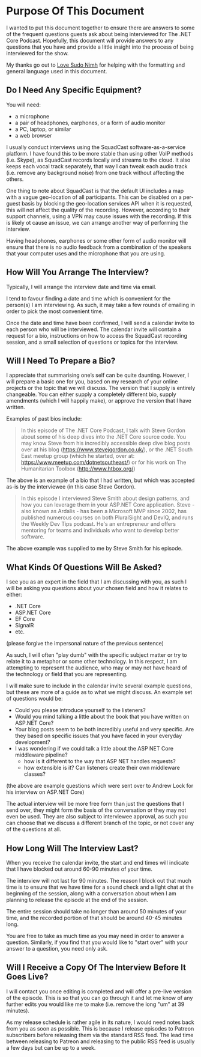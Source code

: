 # Purpose Of This Document

I wanted to put this document together to ensure there are answers to some of the frequent questions guests ask about being interviewed for The .NET Core Podcast. Hopefully, this document will provide answers to any questions that you have and provide a little insight into the process of being interviewed for the show.

My thanks go out to [Love Sudo Nimh](https://twitter.com/joseyhowarth) for helping with the formatting and general language used in this document.

## Do I Need Any Specific Equipment?

You will need:

* a microphone
* a pair of headphones, earphones, or a form of audio monitor
* a PC, laptop, or similar
* a web browser

I usually conduct interviews using the SquadCast software-as-a-service platform. I have found this to be more stable than using other VoIP methods (i.e. Skype), as SquadCast records locally and streams to the cloud. It also keeps each vocal track separately, that way I can tweak each audio track (i.e. remove any background noise) from one track without affecting the others.

One thing to note about SquadCast is that the default UI includes a map with a vague geo-location of all participants. This can be disabled on a per-guest basis by blocking the geo-location services API when it is requested, this will not affect the quality of the recording. However, according to their support channels, using a VPN may cause issues with the recording. If this is likely ot cause an issue, we can arrange another way of performing the interview.

Having headphones, earphones or some other form of audio monitor will ensure that there is no audio feedback from a combination of the speakers that your computer uses and the microphone that you are using.

## How Will You Arrange The Interview?

Typically, I will arrange the interview date and time via email.

I tend to favour finding a date and time which is convenient for the person(s) I am interviewing. As such, it may take a few rounds of emailing in order to pick the most convenient time.

Once the date and time have been confirmed, I will send a calendar invite to each person who will be interviewed. The calendar invite will contain a request for a bio, instructions on how to access the SquadCast recording session, and a small selection of questions or topics for the interview.

## Will I Need To Prepare a Bio?

I appreciate that summarising one’s self can be quite daunting. However, I will prepare a basic one for you, based on my research of your online projects or the topic that we will discuss. The version that I supply is entirely changeable. You can either supply a completely different bio, supply amendments (which I will happily make), or approve the version that I have written.

Examples of past bios include:

> In this episode of The .NET Core Podcast, I talk with Steve Gordon about some of his deep dives into the .NET Core source code. You may know Steve from his incredibly accessible deep dive blog posts over at his blog (https://www.stevejgordon.co.uk/), or the .NET South East meetup group (which he started, over at: https://www.meetup.com/dotnetsoutheast/) or for his work on The Humanitarian Toolbox (http://www.htbox.org/)

The above is an example of a bio that I had written, but which was accepted as-is by the interviewee (in this case Steve Gordon).

> In this episode I interviewed Steve Smith about design patterns, and how you can leverage them in your ASP.NET Core application. Steve - also known as Ardalis - has been a Microsoft MVP since 2002, has published numerous courses on both PluralSight and DevIQ, and runs the Weekly Dev Tips podcast. He's an entrepreneur and offers mentoring for teams and individuals who want to develop better software.

The above example was supplied to me by Steve Smith for his episode.

## What Kinds Of Questions Will Be Asked?

I see you as an expert in the field that I am discussing with you, as such I will be asking you questions about
your chosen field and how it relates to either:

* .NET Core
* ASP.NET Core
* EF Core
* SignalR
* etc.

(please forgive the impersonal nature of the previous sentence)

As such, I will often "play dumb" with the specific subject matter or try to relate it to a metaphor or some other technology. In this respect, I am attempting to represent the audience, who may or may not have heard of the technology or field that you are representing.

I will make sure to include in the calendar invite several example questions, but these are more of a guide as to what we might discuss. An example set of questions would be:

* Could you please introduce yourself to the listeners?
* Would you mind talking a little about the book that you have written on ASP.NET Core?
* Your blog posts seem to be both incredibly useful and very specific. Are they based on specific issues that you have faced in your everyday development?
* I was wondering if we could talk a little about the ASP NET Core middleware pipeline?
  * how is it different to the way that ASP NET handles requests?
  * how extensible is it? Can listeners create their own middleware classes?

(the above are example questions which were sent over to Andrew Lock for his interview on ASP.NET Core)

The actual interview will be more free form than just the questions that I send over, they might form the basis of the conversation or they may not even be used. They are also subject to interviewee approval, as such you can choose that we discuss a different branch of the topic, or not cover any of the questions at all.

## How Long Will The Interview Last?

When you receive the calendar invite, the start and end times will indicate that I have blocked out around 60-90 minutes of your time.

The interview will not last for 90 minutes. The reason I block out that much time is to ensure that we have time for a sound check and a light chat at the beginning of the session, along with a conversation about when I am planning to release the episode at the end of the session.

The entire session should take no longer than around 50 minutes of your time, and the recorded portion of that should be around 40-45 minutes long.

You are free to take as much time as you may need in order to answer a question. Similarly, if you find that you would like to "start over" with your answer to a question, you need only ask.

## Will I Receive a Copy Of The Interview Before It Goes Live?

I will contact you once editing is completed and will offer a pre-live version of the episode. This is so that you can go through it and let me know of any further edits you would like me to make (i.e. remove the long "um" at 39 minutes).

As my release schedule is rather agile in its nature, I would need notes back from you as soon as possible. This is because I release episodes to Patreon subscribers before releasing them via the standard RSS feed. The lead time between releasing to Patreon and releasing to the public RSS feed is usually a few days but can be up to a week.
